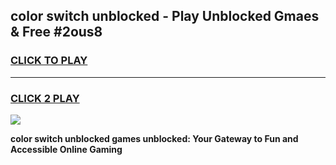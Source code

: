 
## color switch unblocked - Play Unblocked Gmaes & Free #2ous8
<h3>
<a href="https://news.freeplayer.one?title=color_switch_unblocked&ref=24F">CLICK TO PLAY</a></h3>
<hr>

<h3>
<a href="https://news.freeplayer.one?title=color_switch_unblocked&ref=24F">CLICK 2 PLAY</a>
  
</h3>

<a href="https://news.freeplayer.one?title=color_switch_unblocked&ref=24F/"><img src="https://clearcache.store/games.png"></a>


**color switch unblocked games unblocked: Your Gateway to Fun and Accessible Online Gaming**
